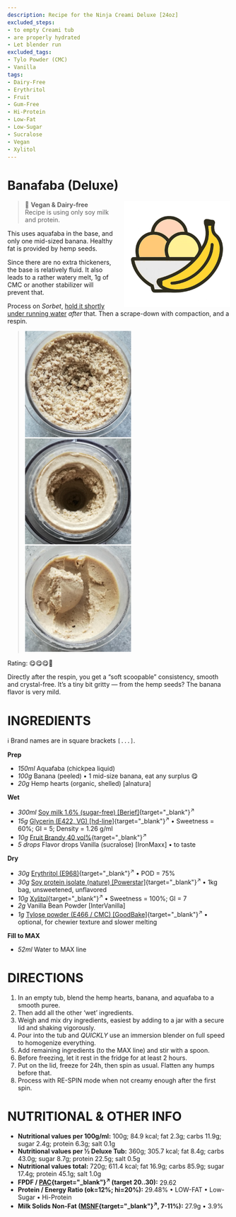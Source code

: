 ```yaml
---
description: Recipe for the Ninja Creami Deluxe [24oz]
excluded_steps:
- to empty Creami tub
- are properly hydrated
- Let blender run
excluded_tags:
- Tylo Powder (CMC)
- Vanilla
tags:
- Dairy-Free
- Erythritol
- Fruit
- Gum-Free
- Hi-Protein
- Low-Fat
- Low-Sugar
- Sucralose
- Vegan
- Xylitol
---
```

# Banafaba (Deluxe)
<img style="float: right; margin-left: 1.5em;" width=240 alt="Logo" src="https://raw.githubusercontent.com/jhermann/ice-creamery/refs/heads/main/assets/banana-ice-cream-logo.png" />

> 🌿 **Vegan & Dairy-free**<br />Recipe is using only soy milk and protein.

This uses aquafaba in the base, and only one mid-sized banana.
Healthy fat is provided by hemp seeds.

Since there are no extra thickeners, the base is relatively fluid.
It also leads to a rather watery melt, 1g of CMC or another stabilizer will prevent that.

Process on *Sorbet*, [hold it shortly under running water](https://jhermann.github.io/ice-creamery/info/tips%2Btricks/#handling-of-icy-sides-bottom)
*after* that. Then a scrape-down with compaction, and a respin.

> <img width=240 alt="After Sorbet" src="Banafaba_2025-06-13_1.jpg" class="zoomable" />
> <img width=240 alt="After Respin" src="Banafaba_2025-06-13_2.jpg" class="zoomable" />
> <img width=240 alt="Flat + Scooped" src="Banafaba_2025-06-13_3.jpg" class="zoomable" />



Rating: 😋😋😋🍌

Directly after the respin, you get a “soft scoopable” consistency, smooth and crystal-free.
It’s a tiny bit gritty — from the hemp seeds? The banana flavor is very mild.

# INGREDIENTS

ℹ️ Brand names are in square brackets `[...]`.

**Prep**

  - _150ml_ Aquafaba (chickpea liquid)
  - _100g_ Banana (peeled) • 1 mid-size banana, eat any surplus 😋
  - _20g_ Hemp hearts (organic, shelled) [alnatura]

**Wet**

  - _300ml_ [Soy milk 1.6% (sugar-free) \[Berief\]](/ice-creamery/info/ingredients/#soy-milk){target="_blank"}<sup>↗</sup>
  - _15g_ [Glycerin (E422, VG) \[hd-line\]](/ice-creamery/info/ingredients/#vegetable-glycerin-glycerol-vg-e422){target="_blank"}<sup>↗</sup> • Sweetness = 60%; GI = 5; Density = 1.26 g/ml
  - _10g_ [Fruit Brandy 40 vol%](/ice-creamery/info/ingredients/#alcohol-ethanol){target="_blank"}<sup>↗</sup>
  - _5 drops_ Flavor drops Vanilla (sucralose) [IronMaxx] • to taste

**Dry**

  - _30g_ [Erythritol (E968)](/ice-creamery/info/ingredients/#erythritol-e968){target="_blank"}<sup>↗</sup> • POD = 75%
  - _30g_ [Soy protein isolate (nature) \[Powerstar\]](/ice-creamery/info/ingredients/#soy-protein-isolate){target="_blank"}<sup>↗</sup> • 1kg bag, unsweetened, unflavored
  - _10g_ [Xylitol](/ice-creamery/info/ingredients/#xylitol-e967){target="_blank"}<sup>↗</sup> • Sweetness = 100%; GI = 7
  - _2g_ Vanilla Bean Powder [InterVanilla]
  - _1g_ [Tylose powder (E466 / CMC) \[GoodBake\]](/ice-creamery/info/ingredients/#carboxymethyl-cellulose-cmc-e466){target="_blank"}<sup>↗</sup> • optional, for chewier texture and slower melting

**Fill to MAX**

  - _52ml_ Water to MAX line

# DIRECTIONS

 1. In an empty tub, blend the hemp hearts, banana, and aquafaba to a smooth puree.
 1. Then add all the other ‘wet’ ingredients.
 1. Weigh and mix dry ingredients, easiest by adding to a jar with a secure lid and shaking vigorously.
 1. Pour into the tub and *QUICKLY* use an immersion blender on full speed to homogenize everything.
 1. Add remaining ingredients (to the MAX line) and stir with a spoon.
 1. Before freezing, let it rest in the fridge for at least 2 hours.
 1. Put on the lid, freeze for 24h, then spin as usual. Flatten any humps before that.
 1. Process with RE-SPIN mode when not creamy enough after the first spin.

# NUTRITIONAL & OTHER INFO
- **Nutritional values per 100g/ml:** 100g; 84.9 kcal; fat 2.3g; carbs 11.9g; sugar 2.4g; protein 6.3g; salt 0.1g
- **Nutritional values per ½ Deluxe Tub:** 360g; 305.7 kcal; fat 8.4g; carbs 43.0g; sugar 8.7g; protein 22.5g; salt 0.5g
- **Nutritional values total:** 720g; 611.4 kcal; fat 16.9g; carbs 85.9g; sugar 17.4g; protein 45.1g; salt 1.0g
- **FPDF / [PAC](/ice-creamery/info/glossary/#potere-anti-congelante-pac){target="_blank"}<sup>↗</sup> (target 20..30):** 29.62
- **Protein / Energy Ratio (ok=12%; hi=20%):** 29.48% • LOW-FAT • Low-Sugar • Hi-Protein
- **Milk Solids Non-Fat ([MSNF](/ice-creamery/info/glossary/#milk-solids-not-fat-msnf){target="_blank"}<sup>↗</sup>, 7-11%):** 27.9g • 3.9%
